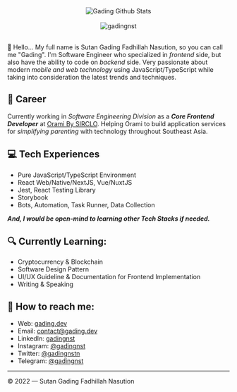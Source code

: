 <div align="center">
  <img src="https://github-readme-stats.vercel.app/api?username=gadingnst&show_icons=true&theme=dracula" alt="Gading Github Stats">
  <br><br>
  <img src="https://komarev.com/ghpvc/?username=gadingnst&color=F4A4B5&style=flat" alt="gadingnst" />
</div>
<br>

👋 Hello... My full name is Sutan Gading Fadhillah Nasution, so you can call me "Gading". I'm Software Engineer who specialized in *frontend* side, but also have the ability to code on *backend* side. Very passionate about modern *mobile and web technology* using JavaScript/TypeScript while taking into consideration the latest trends and techniques.

## 💼 Career
Currently working in *Software Engineering Division* as a ***Core Frontend Developer*** at [Orami By SIRCLO](https://github.com/bilna-dev). Helping Orami to build application services for *simplifying parenting* with technology throughout Southeast Asia.

## 💻 Tech Experiences
- Pure JavaScript/TypeScript Environment
- React Web/Native/NextJS, Vue/NuxtJS
- Jest, React Testing Library
- Storybook
- Bots, Automation, Task Runner, Data Collection

***And, I would be open-mind to learning other Tech Stacks if needed.***

## 🔍 Currently Learning:
- Cryptocurrency & Blockchain
- Software Design Pattern
- UI/UX Guideline & Documentation for Frontend Implementation
- Writing & Speaking

## 🚀 How to reach me:
- Web: [gading.dev](https://gading.dev)
- Email: [contact@gading.dev](mailto:contact@gading.dev)
- LinkedIn: [gadingnst](https://www.linkedin.com/in/gadingnst)
- Instagram: [@gadingnst](https://instagram.com/gadingnst)
- Twitter: [@gadingnstn](https://twitter.com/gadingnstn)
- Telegram: [@gadingnst](https://t.me/gadingnst)

---

© 2022 — Sutan Gading Fadhillah Nasution
